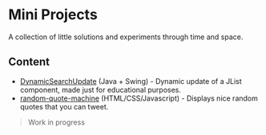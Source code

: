 # Mini Projects
A collection of little solutions and experiments through time and space.

## Content

* [DynamicSearchUpdate](/DynamicSearchUpdate) (Java + Swing) - Dynamic update of a JList component, made just for educational purposes.
* [random-quote-machine](/random-quote-machine) (HTML/CSS/Javascript) - Displays nice random quotes that you can tweet.

> Work in progress
